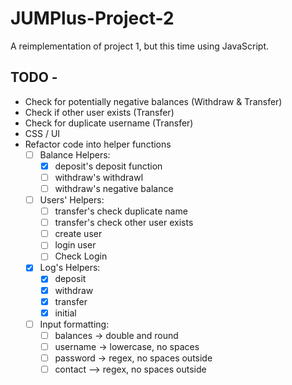# JUMPlus-Project-2
A reimplementation of project 1, but this time using JavaScript.


## TODO -
- Check for potentially negative balances (Withdraw & Transfer)
- Check if other user exists (Transfer)
- Check for duplicate username (Transfer)
- CSS / UI
- Refactor code into helper functions
	- [ ] Balance Helpers:
		- [x] deposit's deposit function
		- [ ] withdraw's withdrawl
		- [ ] withdraw's negative balance
	- [ ] Users' Helpers:
		- [ ] transfer's check duplicate name
		- [ ] transfer's check other user exists
		- [ ] create user
		- [ ] login user
		- [ ] Check Login
	- [x] Log's Helpers:
		- [x] deposit 
		- [x] withdraw 
		- [x] transfer 
		- [x] initial 
	- [ ] Input formatting:
		- [ ] balances -> double and round
		- [ ] username -> lowercase, no spaces
		- [ ] password -> regex, no spaces outside
		- [ ] contact --> regex, no spaces outside
